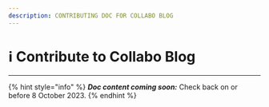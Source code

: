 ```yaml
---
description: CONTRIBUTING DOC FOR COLLABO BLOG
---
```


# ℹ Contribute to Collabo Blog

***

{% hint style="info" %}
_**Doc content coming soon:**_ Check back on or before 8 October 2023.
{% endhint %}
